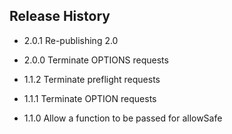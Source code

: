 ## Release History

* 2.0.1 Re-publishing 2.0

* 2.0.0 Terminate OPTIONS requests

* 1.1.2 Terminate preflight requests

* 1.1.1 Terminate OPTION requests

* 1.1.0 Allow a function to be passed for allowSafe
